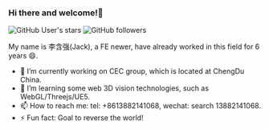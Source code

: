### Hi there and welcome!👋

![GitHub User's stars](https://img.shields.io/github/stars/lihanqiang?style=social)
![GitHub followers](https://img.shields.io/github/followers/lihanqiang?style=social)

My name is 李含强(Jack), a FE newer, have already worked in this field for 6 years 😄.

- 🔭 I’m currently working on CEC group, which is located at ChengDu China.
- 🌱 I’m learning some web 3D vision technologies, such as WebGL/Threejs/UE5.
- 📫 How to reach me: tel: +8613882141068, wechat: search 13882141068.
- ⚡ Fun fact: Goal to reverse the world!
